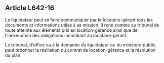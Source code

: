 Article L642-16
----
Le liquidateur peut se faire communiquer par le locataire-gérant tous les
documents et informations utiles à sa mission. Il rend compte au tribunal de
toute atteinte aux éléments pris en location-gérance ainsi que de l'inexécution
des obligations incombant au locataire-gérant.

Le tribunal, d'office ou à la demande du liquidateur ou du ministère public,
peut ordonner la résiliation du contrat de location-gérance et la résolution du
plan.
